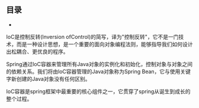 ## 目录

- 
  









IoC是控制反转(lnversion ofControl)的简写，译为"控制反转"，它不是一门技术，而是一种设计思想，是一个重要的面向对象编程法则，能够指导我们如何设计出松耦合、更优良的程序。

Spring通过IoC容器来管理所有Java对象的实例化和初始化，控制对象与对象之间的依赖关系。我们将由loC容器管理的Java对象称为Spring Bean，它与使用关键字新创建的Java对象没有任何区别。

IoC容器是spring框架中最重要的核心组件之一，它贯穿了spring从诞生到成长的整个过程。







